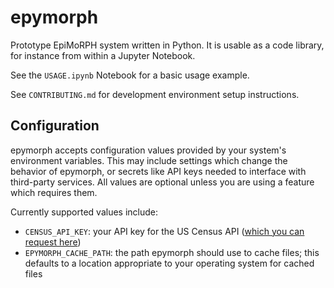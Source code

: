 # epymorph

Prototype EpiMoRPH system written in Python. It is usable as a code library, for instance from within a Jupyter Notebook.

See the `USAGE.ipynb` Notebook for a basic usage example.

See `CONTRIBUTING.md` for development environment setup instructions.

## Configuration

epymorph accepts configuration values provided by your system's environment variables. This may include settings which change the behavior of epymorph, or secrets like API keys needed to interface with third-party services. All values are optional unless you are using a feature which requires them.

Currently supported values include:

- `CENSUS_API_KEY`: your API key for the US Census API ([which you can request here](https://api.census.gov/data/key_signup.html))
- `EPYMORPH_CACHE_PATH`: the path epymorph should use to cache files; this defaults to a location appropriate to your operating system for cached files
